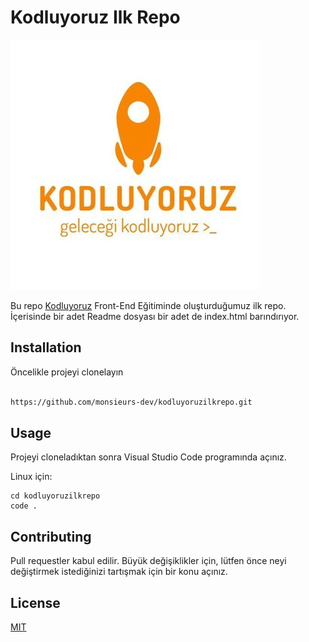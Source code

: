 # Kodluyoruz Ilk Repo
![Kodluyoruz Logo](https://raw.githubusercontent.com/Kodluyoruz/taskforce/git/git/markdown-nedir-nasil-kullaniriz-/figures/kodluyoruz_logo.jpg)
  

Bu repo [Kodluyoruz]( https://www.kodluyoruz.org/) Front-End Eğitiminde oluşturduğumuz ilk repo. İçerisinde bir adet Readme dosyası bir adet de index.html barındırıyor.
  

## Installation

Öncelikle projeyi clonelayın

  

```bash

https://github.com/monsieurs-dev/kodluyoruzilkrepo.git

```

## Usage

Projeyi cloneladıktan sonra Visual Studio Code programında açınız.

Linux için:
```linux
cd kodluyoruzilkrepo
code .
```

## Contributing
Pull requestler kabul edilir. Büyük değişiklikler için, lütfen önce neyi değiştirmek istediğinizi tartışmak için bir konu açınız.


## License
[MIT](https://choosealicense.com/licenses/mit/)